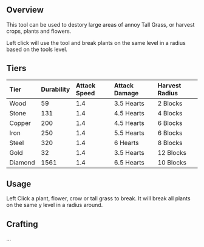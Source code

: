 ## Overview

This tool can be used to destory large areas of annoy Tall Grass, or
harvest crops, plants and flowers.

Left click will use the tool and break plants on the same level in a
radius based on the tools level.

## Tiers

| Tier    | Durability | Attack Speed | Attack Damage | Harvest Radius |
|:--------|:-----------|:-------------|:--------------|:---------------|
| Wood    | 59         | 1.4          | 3.5 Hearts    | 2 Blocks       |
| Stone   | 131        | 1.4          | 4.5 Hearts    | 4 Blocks       |
| Copper  | 200        | 1.4          | 4.5 Hearts    | 6 Blocks       |
| Iron    | 250        | 1.4          | 5.5 Hearts    | 6 Blocks       |
| Steel   | 320        | 1.4          | 6 Hearts      | 8 Blocks       |
| Gold    | 32         | 1.4          | 3.5 Hearts    | 12 Blocks      |
| Diamond | 1561       | 1.4          | 6.5 Hearts    | 10 Blocks      |

## Usage

Left Click a plant, flower, crow or tall grass to break. It will break
all plants on the same y level in a radius around.

## Crafting
...
